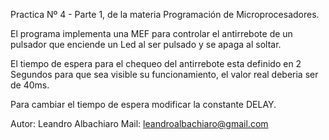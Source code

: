 Practica Nº 4 - Parte 1, de la materia Programación de Microprocesadores.

El programa implementa una MEF para controlar el antirrebote de un pulsador que enciende un Led al ser pulsado y se apaga al soltar.

El tiempo de espera para el chequeo del antirrebote esta definido en 2 Segundos para que sea visible su funcionamiento, el valor real deberia ser de 40ms.

Para cambiar el tiempo de espera modificar la constante DELAY.

Autor: Leandro Albachiaro
Mail: leandroalbachiaro@gmail.com